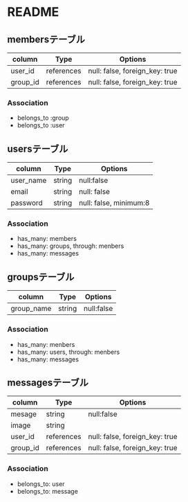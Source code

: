 # README

## membersテーブル

|column|Type|Options|
|-----|----|-------|
|user_id|references|null: false, foreign_key: true|
|group_id|references|null: false, foreign_key: true|

### Association

- belongs_to :group
- belongs_to :user

## usersテーブル

|column|Type|Options|
|-----|----|-------|
|user_name|string|null:false|
|email|string|null: false|
|password|string|null: false, minimum:8|

### Association

- has_many: members
- has_many: groups, through: menbers
- has_many: messages

## groupsテーブル

|column|Type|Options|
|-----|----|-------|
|group_name|string|null:false|

### Association

- has_many: menbers
- has_many: users, through: menbers
- has_many: messages

## messagesテーブル

|column|Type|Options|
|-----|----|-------|
|mesage|string|null:false|
|image|string||
|user_id|references|null: false, foreign_key: true|
|group_id|references|null: false, foreign_key: true|

### Association
- belongs_to: user
- belongs_to: message
